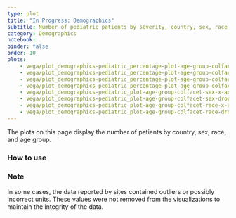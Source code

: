 ```yaml
---
type: plot
title: "In Progress: Demographics"
subtitle: Number of pediatric patients by severity, country, sex, race, and age group.
category: Demographics
notebook: 
binder: false
order: 10
plots:
    - vega/plot_demographics-pediatric_percentage-plot-age-group-colfacet-sex-x-and-severity-and-country.json
    - vega/plot_demographics-pediatric_percentage-plot-age-group-colfacet-sex-dropdown-and-severity-and-country.json
    - vega/plot_demographics-pediatric_percentage-plot-age-group-colfacet-race-x-and-severity-and-country.json
    - vega/plot_demographics-pediatric_percentage-plot-age-group-colfacet-race-dropdown-and-severity-and-country.json
    - vega/plot_demographics-pediatric_plot-age-group-colfacet-sex-x-and-severity-and-country.json
    - vega/plot_demographics-pediatric_plot-age-group-colfacet-sex-dropdown-and-severity-and-country.json
    - vega/plot_demographics-pediatric_plot-age-group-colfacet-race-x-and-severity-and-country.json
    - vega/plot_demographics-pediatric_plot-age-group-colfacet-race-dropdown-and-severity-and-country.json
---
```


The plots on this page display the number of patients by country, sex, race, and age group.

### How to use


### Note

In some cases, the data reported by sites contained outliers or possibly incorrect units. These values were not removed from the visualizations to maintain the integrity of the data.